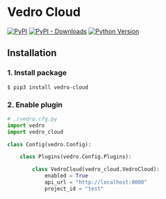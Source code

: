 # Vedro Cloud

[![PyPI](https://img.shields.io/pypi/v/vedro-cloud.svg?style=flat-square)](https://pypi.python.org/pypi/vedro-cloud/)
[![PyPI - Downloads](https://img.shields.io/pypi/dm/vedro-cloud?style=flat-square)](https://pypi.python.org/pypi/vedro-cloud/)
[![Python Version](https://img.shields.io/pypi/pyversions/vedro-cloud.svg?style=flat-square)](https://pypi.python.org/pypi/vedro-cloud/)

## Installation

### 1. Install package

```shell
$ pip3 install vedro-cloud
```

### 2. Enable plugin

```python
# ./vedro.cfg.py
import vedro
import vedro_cloud

class Config(vedro.Config):

    class Plugins(vedro.Config.Plugins):

        class VedroCloud(vedro_cloud.VedroCloud):
            enabled = True
            api_url = "http://localhost:8080"
            project_id = "test"
```
